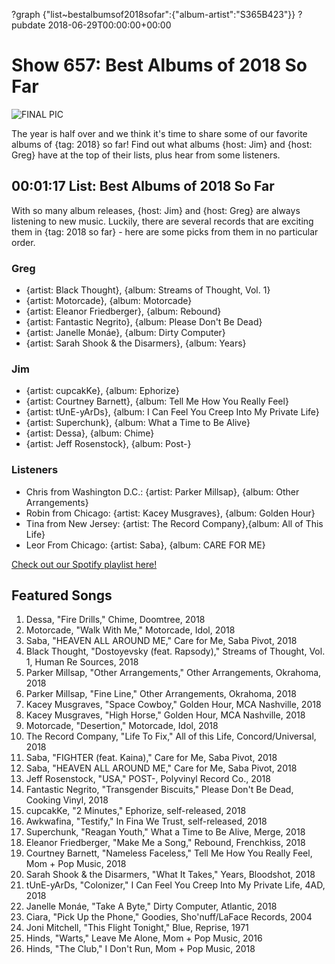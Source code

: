 ?graph {"list~bestalbumsof2018sofar":{"album-artist":"S365B423"}}
?pubdate 2018-06-29T00:00:00+00:00

# Show 657: Best Albums of 2018 So Far

![FINAL PIC](https://sound-images.s3.amazonaws.com/images/2018/FINAL_PIC.png)

The year is half over and we think it's time to share some of our favorite albums of {tag: 2018} so far! Find out what albums {host: Jim} and {host: Greg} have at the top of their lists, plus hear from some listeners.


## 00:01:17 List: Best Albums of 2018 So Far
With so many album releases, {host: Jim} and {host: Greg} are always listening to new music. Luckily, there are several records that are exciting them in {tag: 2018 so far} - here are some picks from them in no particular order.

### Greg
- {artist: Black Thought}, {album: Streams of Thought, Vol. 1}
- {artist: Motorcade}, {album: Motorcade}
- {artist: Eleanor Friedberger}, {album: Rebound}
- {artist: Fantastic Negrito}, {album: Please Don't Be Dead}
- {artist: Janelle Monáe}, {album: Dirty Computer}
- {artist: Sarah Shook & the Disarmers}, {album: Years}

### Jim
- {artist: cupcakKe}, {album: Ephorize}
- {artist: Courtney Barnett}, {album: Tell Me How You Really Feel}
- {artist: tUnE-yArDs}, {album: I Can Feel You Creep Into My Private Life}
- {artist: Superchunk}, {album: What a Time to Be Alive}
- {artist: Dessa}, {album: Chime}
- {artist: Jeff Rosenstock}, {album: Post-}

### Listeners
- Chris from Washington D.C.: {artist: Parker Millsap}, {album: Other Arrangements}
- Robin from Chicago: {artist: Kacey Musgraves}, {album: Golden Hour}
- Tina from New Jersey: {artist: The Record Company},{album:  All of This Life}
- Leor From Chicago: {artist: Saba}, {album: CARE FOR ME}

[Check out our Spotify playlist here!](https://open.spotify.com/user/soundopinions/playlist/1fAOokKSIyusbd47HTj4JC?si=XFkT60kmQJqZlOurp2slqA) 

## Featured Songs

1. Dessa, "Fire Drills," Chime, Doomtree, 2018	
1. Motorcade, "Walk With Me," Motorcade, Idol, 2018	
1. Saba, "HEAVEN ALL AROUND ME," Care for Me, Saba Pivot, 2018	
1. Black Thought, "Dostoyevsky (feat. Rapsody)," Streams of Thought, Vol. 1, Human Re Sources, 2018	
1. Parker Millsap, "Other Arrangements," Other Arrangements, Okrahoma, 2018	
1. Parker Millsap, "Fine Line," Other Arrangements, Okrahoma, 2018	
1. Kacey Musgraves, "Space Cowboy," Golden Hour, MCA Nashville, 2018	
1. Kacey Musgraves, "High Horse," Golden Hour, MCA Nashville, 2018	
1. Motorcade, "Desertion," Motorcade, Idol, 2018	
1. The Record Company, "Life To Fix," All of this Life, Concord/Universal, 2018	
1. Saba, "FIGHTER (feat. Kaina)," Care for Me, Saba Pivot, 2018	
1. Saba, "HEAVEN ALL AROUND ME," Care for Me, Saba Pivot, 2018	
1. Jeff Rosenstock, "USA," POST-, Polyvinyl Record Co., 2018	
1. Fantastic Negrito, "Transgender Biscuits," Please Don't Be Dead, Cooking Vinyl, 2018	
1. cupcakKe, "2 Minutes," Ephorize, self-released, 2018	
1. Awkwafina, "Testify," In Fina We Trust, self-released, 2018	
1. Superchunk, "Reagan Youth," What a Time to Be Alive, Merge, 2018	
1. Eleanor Friedberger, "Make Me a Song," Rebound, Frenchkiss, 2018	
1. Courtney Barnett, "Nameless Faceless," Tell Me How You Really Feel, Mom + Pop Music, 2018	
1. Sarah Shook & the Disarmers, "What It Takes," Years, Bloodshot, 2018	
1. tUnE-yArDs, "Colonizer," I Can Feel You Creep Into My Private Life, 4AD, 2018	
1. Janelle Monáe, "Take A Byte," Dirty Computer, Atlantic, 2018	
1. Ciara, "Pick Up the Phone," Goodies, Sho'nuff/LaFace Records, 2004	
1. Joni Mitchell, "This Flight Tonight," Blue, Reprise, 1971	
1. Hinds, "Warts," Leave Me Alone, Mom + Pop Music, 2016	
1. Hinds, "The Club," I Don't Run, Mom + Pop Music, 2018	